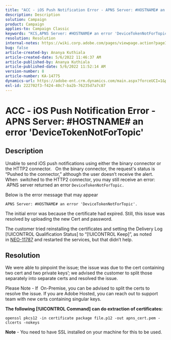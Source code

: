 ```yaml
---
title: "ACC - iOS Push Notification Error - APNS Server: #HOSTNAME# an error 'DeviceTokenNotForTopic'"
description: Description
solution: Campaign
product: Campaign
applies-to: Campaign Classic
keywords: "KCS,APNS Server: #HOSTNAME# an error 'DeviceTokenNotForTopic'"
resolution: Resolution
internal-notes: https://wiki.corp.adobe.com/pages/viewpage.action?pageId=1334124733
bug: false
article-created-by: Ananya Kuthiala
article-created-date: 5/6/2022 11:46:37 AM
article-published-by: Ananya Kuthiala
article-published-date: 5/6/2022 11:52:14 AM
version-number: 8
article-number: KA-14775
dynamics-url: https://adobe-ent.crm.dynamics.com/main.aspx?forceUCI=1&pagetype=entityrecord&etn=knowledgearticle&id=140a1a2c-32cd-ec11-a7b5-0022480b639b
exl-id: 222702f3-f424-40c7-ba2b-76235d7a7c87
---
```

# ACC - iOS Push Notification Error - APNS Server: #HOSTNAME# an error 'DeviceTokenNotForTopic'

## Description

Unable to send iOS push notifications using either the binary connector or the HTTP2 connector.   On the binary connector, the request's status is “Pushed to the connector,” although the user doesn’t receive the alert.  When  switched to the HTTP2 connector, you may still receive an error:  APNS server returned an error `DeviceTokenNotForTopic.`

Below is the error message that may appear

```
APNS Server: #HOSTNAME# an error 'DeviceTokenNotForTopic'.
```

The initial error was because the certificate had expired. Still, this issue was resolved by uploading the new Cert and password.

The customer tried reinstalling the certificates and setting the Delivery Log [!UICONTROL Qualification Status] to “[!UICONTROL Keep]”, as noted in [NEO-11787](https://jira.corp.adobe.com/browse/NEO-11787) and restarted the services, but that didn’t help.

## Resolution

We were able to pinpoint the issue; the issue was due to the cert containing two cert and two private keys’; we advised the customer to split those separately into separate certs and resolved the issue.

Please Note - If  On-Premise, you can be advised to split the certs to resolve the issue. If you are Adobe Hosted, you can reach out to support team with new certs containing singular keys.

<b>The following [!UICONTROL Command] can do extraction of certificates:</b>

```
openssl pkcs12 -in certificate package file.p12 -out apns_cert.pem -clcerts -nokeys
```


<b>Note</b> - You need to have SSL installed on your machine for this to be used.
